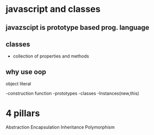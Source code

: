 # javascript and classes 

## javazscipt is prototype based prog. language
## classes 
- collection of properties and methods

## why use oop
object literal

-construction function
-prototypes
-classes
-Instances(new,this)


# 4 pillars 
Abstraction
Encapsulation
Inheritance
Polymorphism
